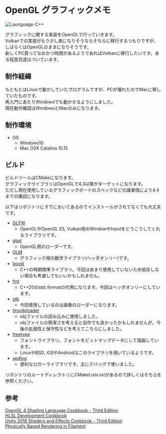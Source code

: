 # OpenGL グラフィックメモ

![Launguage-C++](https://img.shields.io/badge/Language-C%2B%2B-F34B7D)

グラフィックに関する実装をOpenGLで行っていきます。  
Vulkanでの実装がもう少し楽になりそうならそちらに移行するつもりですが、しばらくはOpenGLのままになりそうです。  
新しくPC買ってなおかつ時間があるようであればVulkanに移行したいです。ある程度目途はついています。

## 制作経緯

もともとはLinuxで動かしていたプログラムですが、PCが壊れたのでMacに移していたものです。  
再入門にあたりWindowsでも動かせるようにしました。  
現在動作確認はWindowsとMacのみになります。

## 制作環境

- OS
  - Windows10
  - Mac OSX Catalina 10.15

## ビルド

ビルドツールはCMakeになります。  
グラフィックライブラリはOpenGLで4.3以降がターゲットになります。  
ただし現在使用しているグラフィックボードのスペックなどの諸事情により4.4までの確認になります。

以下はリポジトリにすでにおいてあるのでインストールがされてなくても大丈夫です。

- [GLFW]
  - OpenGLやOpenGL ES, Vulkan用のWindowやInputをどうこうしてくれるライブラリです。
- [glad]
  - OpenGL用のローダーです。
- [GLM]
  - グラフィック用の数学ライブラリ(ヘッダオンリー)です。
- [boost]
  - C++の時期標準ライブラリ。今回はあまり使用していないため依存しない場合も考慮してもいいかもしれません。
- [fmt]
  - C++20のstd::formatの代用になります。今回はヘッダオンリーにしています。
- [stb]
  - 今回使用しているのは画像のローダーになります。
- [tinyobjloader]
  - objファイルの読み込みに使用しました。
  - objファイルの簡潔さを考えると自作でも良かったかもしれませんが、今後の拡張性と保守性などを考えてこちらにしました。
- [freetype]
  - フォントライブラリ。フォントをビットマップデータにして描画しています。
  - LinuxやBSD, iOSやAndroidはこのライブラリを用いているようです。
- [spdlog]
  - 便利なロガーライブラリです。主にデバッグで使いました。

リポジトリのルートディレクトリにCMakeLists.txtがあるので詳しくはそちらを参照ください。  

## 参考

[OpenGL 4 Shading Language Cookbook - Third Edition](https://www.packtpub.com/product/opengl-4-shading-language-cookbook-third-edition/9781789342253)  
[HLSL Development Cookbook](https://www.packtpub.com/product/hlsl-development-cookbook/9781849694209)  
[Unity 2018 Shaders and Effects Cookbook - Third Edition](https://www.packtpub.com/product/unity-2018-shaders-and-effects-cookbook-third-edition/9781788396233)  
[Physically Based Rendering in Filament](https://google.github.io/filament/Filament.md.html)  

[boost]:<https://www.boost.org/>
[GLFW]:<https://www.glfw.org/>
[glad]:<https://github.com/Dav1dde/glad>
[GLM]:<https://github.com/g-truc/glm>
[fmt]:<https://github.com/fmtlib/fmt>
[stb]:<https://github.com/nothings/stb>
[tinyobjloader]:<https://github.com/tinyobjloader/tinyobjloader>
[freetype]:<https://www.freetype.org/>
[spdlog]:<https://github.com/gabime/spdlog>
